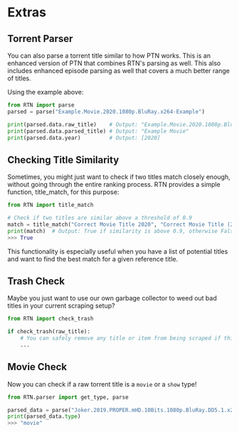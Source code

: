 # Extras

## Torrent Parser

You can also parse a torrent title similar to how PTN works. This is an enhanced version of PTN that combines RTN's parsing as well. This also includes enhanced episode parsing as well that covers a much better range of titles.

Using the example above:

```py
from RTN import parse
parsed = parse("Example.Movie.2020.1080p.BluRay.x264-Example")

print(parsed.data.raw_title)    # Output: "Example.Movie.2020.1080p.BluRay.x264-Example"
print(parsed.data.parsed_title) # Output: "Example Movie"
print(parsed.data.year)         # Output: [2020]
```

## Checking Title Similarity

Sometimes, you might just want to check if two titles match closely enough, without going through the entire ranking process. RTN provides a simple function, title_match, for this purpose:

```py
from RTN import title_match

# Check if two titles are similar above a threshold of 0.9
match = title_match("Correct Movie Title 2020", "Correct Movie Title (2020)")
print(match)  # Output: True if similarity is above 0.9, otherwise False
>>> True
```

This functionality is especially useful when you have a list of potential titles and want to find the best match for a given reference title.

## Trash Check

Maybe you just want to use our own garbage collector to weed out bad titles in your current scraping setup?

```py
from RTN import check_trash

if check_trash(raw_title):
    # You can safely remove any title or item from being scraped if this returns True!
    ...
```

## Movie Check

Now you can check if a raw torrent title is a `movie` or a `show` type!

```py
from RTN.parser import get_type, parse

parsed_data = parse("Joker.2019.PROPER.mHD.10Bits.1080p.BluRay.DD5.1.x265-TMd", remove_trash = False)
print(parsed_data.type)
>>> "movie"
```

